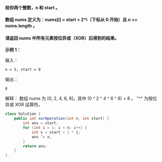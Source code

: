 #### 给你两个整数，n 和 start 。
#### 数组 nums 定义为：nums[i] = start + 2*i（下标从 0 开始）且 n == nums.length 。
#### 请返回 nums 中所有元素按位异或（XOR）后得到的结果。


**示例 1：**

输入：
```
n = 5, start = 0
```
输出：
```
8
```
解释：
数组 nums 为 [0, 2, 4, 6, 8]，其中 (0 ^ 2 ^ 4 ^ 6 ^ 8) = 8 。
     "^" 为按位异或 XOR 运算符。


```Java
class Solution {
    public int xorOperation(int n, int start) {
        int ans = start;
        for (int i = 1; i < n; i++) {
            int x = start + 2 * i;
            ans ^= x;
        }
        return ans;
    }
}
```
